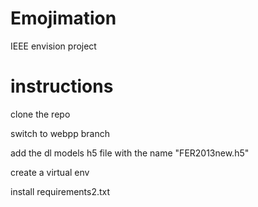 # Emojimation
IEEE envision project

# instructions

clone the repo

switch to webpp branch

add the dl models h5 file with the name "FER2013new.h5"

create a virtual env

install requirements2.txt


